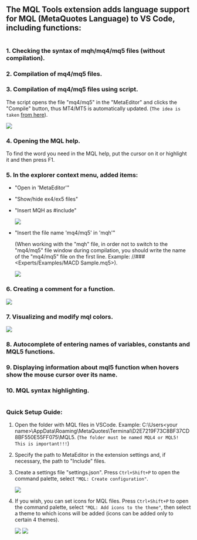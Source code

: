 ## The MQL Tools extension adds language support for MQL (MetaQuotes Language) to VS Code, including functions:
#
### 1.  Checking the syntax of mqh/mq4/mq5 files (without compilation).

### 2.  Compilation of mq4/mq5 files.

### 3.  Compilation of mq4/mq5 files using script.
The script opens the file "mq4/mq5" in the "MetaEditor" and clicks the "Compile" button, thus MT4/MT5 is automatically updated. (`The idea is taken` [from here](https://www.mql5.com/en/blogs/post/719548/page2#comment_16501434)).

![](https://raw.githubusercontent.com/L-I-V/MQL-Tools/master/images/Mql_comp.jpg)

### 4. Opening the MQL help.
To find the word you need in the MQL help, put the cursor on it or highlight it and then press F1.

### 5. In the explorer context menu, added items: 
- "Open in 'MetaEditor'"
- "Show/hide ex4/ex5 files" 
- "Insert MQH as #include"

    ![](https://raw.githubusercontent.com/L-I-V/MQL-Tools/master/images/InsertInclude+.gif)

- "Insert the file name 'mq4/mq5' in 'mqh'"

    (When working with the "mqh" file, in order not to switch to the "mq4/mq5" file window during compilation, you should write the name of the "mq4/mq5" file on the first line. Example: //###<Experts/Examples/MACD Sample.mq5>).

    ![](https://raw.githubusercontent.com/L-I-V/MQL-Tools/master/images/InsertMQH.gif)


### 6. Creating a comment for a function.
![](https://raw.githubusercontent.com/L-I-V/MQL-Tools/master/images/CreateComment.gif)

### 7. Visualizing and modify mql colors.

![](https://raw.githubusercontent.com/L-I-V/MQL-Tools/master/images/ColorsMql+.jpg)

### 8.  Autocomplete of entering names of variables, constants and MQL5 functions.

### 9.  Displaying information about mql5 function when hovers show the mouse cursor over its name.

### 10.  MQL syntax highlighting.


#
### Quick Setup Guide: 

1. Open the folder with MQL files in VSCode. Example: C:\Users\<your name>\AppData\Roaming\MetaQuotes\Terminal\D2E7219F73C8BF37CD8BF550E55FF075\MQL5. (`The folder must be named MQL4 or MQL5! This is important!!!`)

2. Specify the path to MetaEditor in the extension settings and, if necessary, the path to "Include" files.
3. Create a settings file "settings.json". Press `Ctrl+Shift+P` to open the command palette, select `"MQL: Create configuration"`.

    ![](https://raw.githubusercontent.com/L-I-V/MQL-Tools/master/images/Settings.jpg)

    
4. If you wish, you can set icons for MQL files. Press  `Ctrl+Shift+P` to open the command palette, select `"MQL: Add icons to the theme"`, then select a theme to which icons will be added (icons can be added only to certain 4 themes).

   ![](https://raw.githubusercontent.com/L-I-V/MQL-Tools/master/images/Icons5.jpg)  ![](https://raw.githubusercontent.com/L-I-V/MQL-Tools/master/images/Icons4.jpg)
